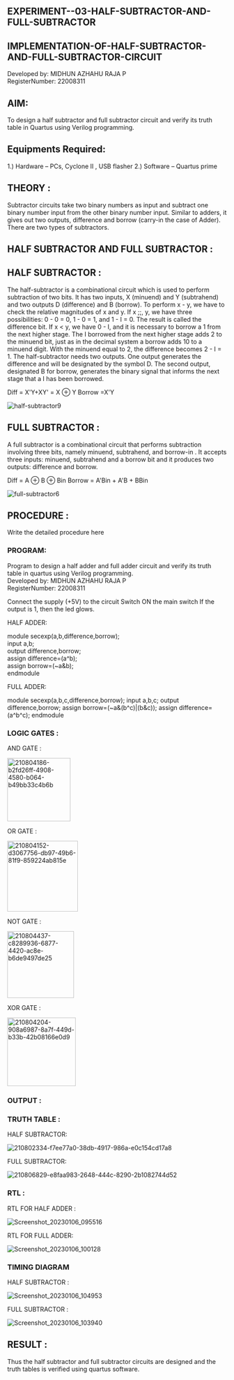 ## EXPERIMENT--03-HALF-SUBTRACTOR-AND-FULL-SUBTRACTOR 
## IMPLEMENTATION-OF-HALF-SUBTRACTOR-AND-FULL-SUBTRACTOR-CIRCUIT

Developed by: MIDHUN AZHAHU RAJA P   
RegisterNumber:  22008311  

## AIM:
To design a half subtractor and full subtractor circuit and verify its truth table in Quartus using Verilog programming.

## Equipments Required:
1.) Hardware – PCs, Cyclone II , USB flasher
2.) Software – Quartus prime
## THEORY :
Subtractor circuits take two binary numbers as input and subtract one binary number input from the other binary number input. Similar to adders, it gives out two outputs, difference and borrow (carry-in the case of Adder). There are two types of subtractors.

## HALF SUBTRACTOR AND FULL SUBTRACTOR :

## HALF SUBTRACTOR :

The half-subtractor is a combinational circuit which is used to perform subtraction of two bits. It has two inputs, X (minuend) and Y (subtrahend) and two outputs D (difference) and B (borrow). To perform x - y, we have to check the relative magnitudes of x and y. If x ;;, y, we have three possibilities: 0 - 0 = 0, 1 - 0 = 1, and 1 - I = 0. The result is called the difference bit. If x < y, we have 0 - I, and it is necessary to borrow a 1 from the next higher stage. The I borrowed from the next higher stage adds 2 to the minuend bit, just as in the decimal system a borrow adds 10 to a minuend digit. With the minuend equal to 2, the difference becomes 2 - I = 1. The half-subtractor needs two outputs. One output generates the difference and will be designated by the symbol D. The second output, designated B for borrow, generates the binary signal that informs the next stage that a I has been borrowed.

Diff = X'Y+XY' = X ⊕ Y
Borrow =X'Y

![half-subtractor9](https://user-images.githubusercontent.com/36288975/166112538-58c3bc7c-ee5d-4e6a-ac8d-8e8328efe27a.png)

## FULL SUBTRACTOR :

A full subtractor is a combinational circuit that performs subtraction involving three bits, namely minuend, subtrahend, and borrow-in . It accepts three inputs: minuend, subtrahend and a borrow bit and it produces two outputs: difference and borrow.

Diff = A ⊕ B ⊕ Bin
Borrow = A'Bin + A'B + BBin

![full-subtractor6](https://user-images.githubusercontent.com/36288975/166112541-24c68359-3de8-4674-ae22-8272ffc385ed.png)

## PROCEDURE :

Write the detailed procedure here 

### PROGRAM:  

Program to design a half adder and full adder circuit and verify its truth table in quartus using Verilog programming.  
Developed by: MIDHUN AZHAHU RAJA P  
RegisterNumber:  22008311

Connect the supply (+5V) to the circuit
Switch ON the main switch
If the output is 1, then the led glows.

HALF ADDER:  

module secexp(a,b,difference,borrow);  
input a,b;  
output difference,borrow;  
assign difference=(a^b);  
assign borrow=(~a&b);  
endmodule  

FULL ADDER:

module secexp(a,b,c,difference,borrow);
input a,b,c;
output difference,borrow;
assign borrow=(~a&(b^c)|(b&c));
assign difference=(a^b^c);
endmodule

### LOGIC GATES :

AND GATE :

<img width="145" alt="210804186-b2fd26ff-4908-4580-b064-b49bb33c4b6b" src="https://user-images.githubusercontent.com/118054670/211067110-3f48e804-9284-408a-ac7c-2c5d43cee25a.png">

OR GATE :

<img width="162" alt="210804152-d3067756-db97-49b6-81f9-859224ab815e" src="https://user-images.githubusercontent.com/118054670/211066726-53d1cea4-2666-44cc-a9d0-6c6f868087ca.png">


NOT GATE : 

<img width="153" alt="210804437-c8289936-6877-4420-ac8e-b6de9497de25" src="https://user-images.githubusercontent.com/118054670/211067802-a0a0d45d-573b-4899-8564-8d08a53f8425.png">

XOR GATE :

<img width="157" alt="210804204-908a6987-8a7f-449d-b33b-42b08166e0d9" src="https://user-images.githubusercontent.com/118054670/211067911-0fb99182-1b1a-4f16-9bd8-d61c5a477b57.png">


### OUTPUT :

### TRUTH TABLE :

HALF SUBTRACTOR:

![210802334-f7ee77a0-38db-4917-986a-e0c154cd17a8](https://user-images.githubusercontent.com/118054670/211055581-ed8eef1c-68a9-43c4-a4b1-fa144f4487be.jpg)

FULL SUBTRACTOR:

![210806829-e8faa983-2648-444c-8290-2b1082744d52](https://user-images.githubusercontent.com/118054670/211067279-90a43b92-1543-4c1b-9394-e82c15495807.jpg)



### RTL :

RTL FOR HALF ADDER :  

![Screenshot_20230106_095516](https://user-images.githubusercontent.com/118054670/211056187-7fd555c3-4e3c-4546-a6f2-4629429e67fe.png)

RTL FOR FULL ADDER:

![Screenshot_20230106_100128](https://user-images.githubusercontent.com/118054670/211056497-4153e7f1-1765-407c-a54c-665c31d14348.png)

### TIMING DIAGRAM

HALF SUBTRACTOR :

![Screenshot_20230106_104953](https://user-images.githubusercontent.com/118054670/211064357-9e4829db-4d72-4c9b-af29-ec9043db20ec.png)

FULL SUBTRACTOR :

![Screenshot_20230106_103940](https://user-images.githubusercontent.com/118054670/211064304-8b2aec64-d0af-4676-b3a0-dd4a5a8ef3b4.png)

## RESULT :

Thus the half subtractor and full subtractor circuits are designed and the truth tables is verified using quartus software.
